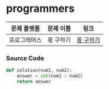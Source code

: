 # programmers

| 문제 플랫폼   | 문제 이름           | 링크                                   |
|---------------|--------------------|----------------------------------------|
| 프로그래머스          | 몫 구하기          | [몫 구하기 ](https://school.programmers.co.kr/learn/courses/30/lessons/120805) |

### Source Code
```python
def solution(num1, num2):
    answer = int(num1 / num2)
    return answer
```
